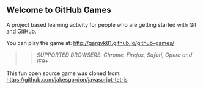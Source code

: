 ## Welcome to GitHub Games

A project based learning activity for people who are getting started with Git and GitHub.

You can play the game at: http://gargvk81.github.io/github-games/

>> _*SUPPORTED BROWSERS*: Chrome, Firefox, Safari, Opera and IE9+_

This fun open source game was cloned from: https://github.com/jakesgordon/javascript-tetris
